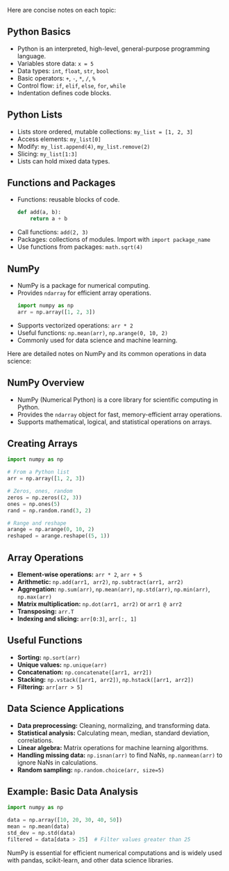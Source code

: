 Here are concise notes on each topic:

## Python Basics
- Python is an interpreted, high-level, general-purpose programming language.
- Variables store data: `x = 5`
- Data types: `int`, `float`, `str`, `bool`
- Basic operators: `+`, `-`, `*`, `/`, `%`
- Control flow: `if`, `elif`, `else`, `for`, `while`
- Indentation defines code blocks.

## Python Lists
- Lists store ordered, mutable collections: `my_list = [1, 2, 3]`
- Access elements: `my_list[0]`
- Modify: `my_list.append(4)`, `my_list.remove(2)`
- Slicing: `my_list[1:3]`
- Lists can hold mixed data types.

## Functions and Packages
- Functions: reusable blocks of code.
    ```python
    def add(a, b):
        return a + b
    ```
- Call functions: `add(2, 3)`
- Packages: collections of modules. Import with `import package_name`
- Use functions from packages: `math.sqrt(4)`

## NumPy
- NumPy is a package for numerical computing.
- Provides `ndarray` for efficient array operations.
    ```python
    import numpy as np
    arr = np.array([1, 2, 3])
    ```
- Supports vectorized operations: `arr * 2`
- Useful functions: `np.mean(arr)`, `np.arange(0, 10, 2)`
- Commonly used for data science and machine learning.

Here are detailed notes on NumPy and its common operations in data science:

## NumPy Overview
- NumPy (Numerical Python) is a core library for scientific computing in Python.
- Provides the `ndarray` object for fast, memory-efficient array operations.
- Supports mathematical, logical, and statistical operations on arrays.

## Creating Arrays
```python
import numpy as np

# From a Python list
arr = np.array([1, 2, 3])

# Zeros, ones, random
zeros = np.zeros((2, 3))
ones = np.ones(5)
rand = np.random.rand(3, 2)

# Range and reshape
arange = np.arange(0, 10, 2)
reshaped = arange.reshape((5, 1))
```

## Array Operations
- **Element-wise operations:** `arr * 2`, `arr + 5`
- **Arithmetic:** `np.add(arr1, arr2)`, `np.subtract(arr1, arr2)`
- **Aggregation:** `np.sum(arr)`, `np.mean(arr)`, `np.std(arr)`, `np.min(arr)`, `np.max(arr)`
- **Matrix multiplication:** `np.dot(arr1, arr2)` or `arr1 @ arr2`
- **Transposing:** `arr.T`
- **Indexing and slicing:** `arr[0:3]`, `arr[:, 1]`

## Useful Functions
- **Sorting:** `np.sort(arr)`
- **Unique values:** `np.unique(arr)`
- **Concatenation:** `np.concatenate([arr1, arr2])`
- **Stacking:** `np.vstack([arr1, arr2])`, `np.hstack([arr1, arr2])`
- **Filtering:** `arr[arr > 5]`

## Data Science Applications
- **Data preprocessing:** Cleaning, normalizing, and transforming data.
- **Statistical analysis:** Calculating mean, median, standard deviation, correlations.
- **Linear algebra:** Matrix operations for machine learning algorithms.
- **Handling missing data:** `np.isnan(arr)` to find NaNs, `np.nanmean(arr)` to ignore NaNs in calculations.
- **Random sampling:** `np.random.choice(arr, size=5)`

## Example: Basic Data Analysis
```python
import numpy as np

data = np.array([10, 20, 30, 40, 50])
mean = np.mean(data)
std_dev = np.std(data)
filtered = data[data > 25]  # Filter values greater than 25
```

NumPy is essential for efficient numerical computations and is widely used with pandas, scikit-learn, and other data science libraries.